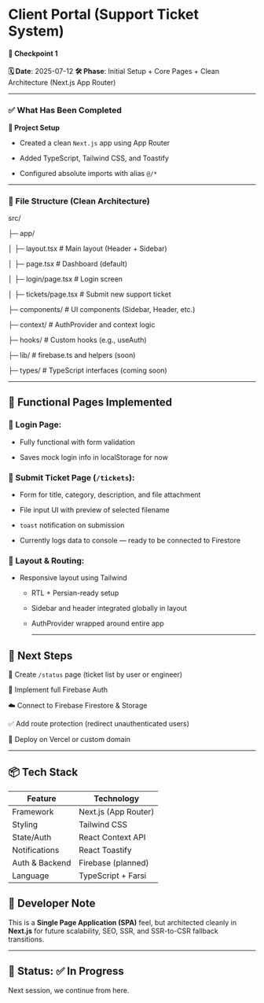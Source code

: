 # Client Portal (Support Ticket System)

#### 📌 Checkpoint 1
**🗓️ Date**: 2025-07-12
**🛠️ Phase**: Initial Setup + Core Pages + Clean Architecture (Next.js App Router)


----
### ✅ What Has Been Completed
**🔧 Project Setup**
  
  - Created a clean `Next.js` app using App Router

  - Added TypeScript, Tailwind CSS, and Toastify

  - Configured absolute imports with alias `@/*`

----
### 📁 File Structure (Clean Architecture)

src/

├─ app/

│  ├─ layout.tsx          # Main layout (Header + Sidebar)

│  ├─ page.tsx            # Dashboard (default)

│  ├─ login/page.tsx      # Login screen

│  ├─ tickets/page.tsx    # Submit new support ticket

├─ components/            # UI components (Sidebar, Header, etc.)

├─ context/               # AuthProvider and context logic

├─ hooks/                 # Custom hooks (e.g., useAuth)

├─ lib/                   # firebase.ts and helpers (soon)

├─ types/                 # TypeScript interfaces (coming soon)

----

## 🧱 Functional Pages Implemented
  ### 🔐 Login Page:

  - Fully functional with form validation

  - Saves mock login info in localStorage for now

  ### 📨 Submit Ticket Page (`/tickets`):

  - Form for title, category, description, and file attachment

  - File input UI with preview of selected filename

  - `toast` notification on submission

  - Currently logs data to console — ready to be connected to Firestore

  ### 🧭 Layout & Routing:

- Responsive layout using Tailwind

  - RTL + Persian-ready setup

  - Sidebar and header integrated globally in layout

  - AuthProvider wrapped around entire app

    ----

## 🔮 Next Steps

  🔄 Create `/status` page (ticket list by user or engineer)

  🔐 Implement full Firebase Auth

  ☁️ Connect to Firebase Firestore & Storage

  ✅ Add route protection (redirect unauthenticated users)

🚀 Deploy on Vercel or custom domain

-----

## 📦 Tech Stack

| Feature                        |	Technology              |
|--------------------------------|--------------------------|
| Framework                      |	Next.js (App Router)    |
| Styling                        |	Tailwind CSS            |
| State/Auth	                   | React Context API        |
| Notifications	                 | React Toastify           |
| Auth & Backend                 |	Firebase (planned)      |
| Language	                     | TypeScript + Farsi       |


## 🧠 Developer Note
This is a **Single Page Application (SPA)** feel, but architected cleanly in **Next.js** for future scalability, SEO, SSR, and SSR-to-CSR fallback transitions.

----

## 🔗 Status: ✅ In Progress
Next session, we continue from here.
